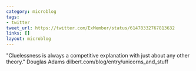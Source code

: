 ```yaml
---
category: microblog
tags:
- twitter
tweet_url: https://twitter.com/ExMember/status/61478332767813632
links: []
layout: microblog
---
```

"Cluelessness is always a competitive explanation with just about any other theory." Douglas Adams dilbert.com/blog/entry/unicorns_and_stuff
